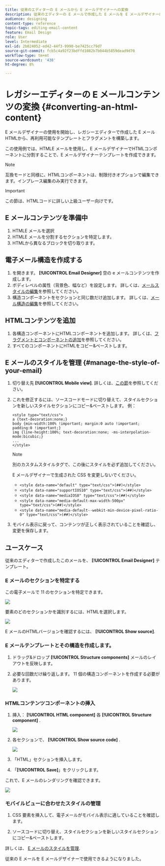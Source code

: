 ```yaml
---
title: 従来のエディターの E メールから E メールデザイナーへの変換
description: 従来のエディターの E メールで作成した E メールを E メールデザイナーに使用する方法を説明します。
audience: designing
content-type: reference
topic-tags: editing-email-content
feature: Email Design
role: User
level: Intermediate
exl-id: 2b024052-ed42-44f3-9990-be7425cc79d7
source-git-commit: fcb5c4a92f23bdffd1082b7b044b5859dead9d70
workflow-type: tm+mt
source-wordcount: '438'
ht-degree: 8%

---
```


# レガシーエディターの E メールコンテンツの変換 {#converting-an-html-content}

E メールデザイナーの使用を開始し、レガシーエディターで作成した E メールHTMLから、再利用可能なテンプレートとフラグメントを構築します。

この使用例では、HTMLE メールを使用し、E メールデザイナーでHTMLコンポーネントに分割することで、E メールデザイナーテンプレートを作成できます。

>[!NOTE]
>
>互換モードと同様に、HTMLコンポーネントは、制限付きオプションで編集できます。インプレース編集のみ実行できます。

>[!IMPORTANT]
>
>この節は、HTMLコードに詳しい上級ユーザー向けです。

## E メールコンテンツを準備中

1. HTMLE メールを選択
1. HTMLE メールを分割するセクションを特定します。
1. HTMLから異なるブロックを切り取ります。

## 電子メール構造を作成する

1. を開きます。 **[!UICONTROL Email Designer]**  空の e メールコンテンツを作成します。
1. ボディレベルの属性（背景色、幅など）を設定します。 詳しくは、[メールスタイルの編集](../../designing/using/styles.md)を参照してください。
1. 構造コンポーネントをセクションと同じ数だけ追加します。 詳しくは、[メール構造の編集](../../designing/using/designing-from-scratch.md#defining-the-email-structure)を参照してください。

## HTMLコンテンツを追加

1. 各構造コンポーネントにHTMLコンポーネントを追加します。 詳しくは、[フラグメントとコンポーネントの追加](../../designing/using/designing-from-scratch.md#defining-the-email-structure)を参照してください。
1. すべてのコンポーネントにHTMLをコピー&amp;ペーストします。

## E メールのスタイルを管理 {#manage-the-style-of-your-email}

1. 切り替え先 **[!UICONTROL Mobile view]**. 詳しくは、[この節](../../designing/using/plain-text-html-modes.md#switching-to-mobile-view)を参照してください。

1. これを修正するには、ソースコードモードに切り替えて、スタイルセクションを新しいスタイルセクションにコピー&amp;ペーストします。 例：

   ```
   <style type="text/css">
   a {text-decoration:none;}
   body {min-width:100% !important; margin:0 auto !important; padding:0 !important;}
   img {line-height:100%; text-decoration:none; -ms-interpolation-mode:bicubic;}
   ...
   </style>
   ```

   >[!NOTE]
   >
   >別のカスタムスタイルタグで、この後にスタイルを必ず追加してください。
   >
   >E メールデザイナーで生成された CSS を変更しないでください。
   >
   >* `<style data-name="default" type="text/css">(##)</style>`
   >* `<style data-name="supportIOS10" type="text/css">(##)</style>`
   >* `<style data-name="mediaIOS8" type="text/css">(##)</style>`
   >* `<style data-name="media-default-max-width-500px" type="text/css">(##)</style>`
   >* `<style data-name="media-default--webkit-min-device-pixel-ratio-0" type="text/css">(##)</style>`

1. モバイル表示に戻って、コンテンツが正しく表示されていることを確認し、変更を保存します。

## ユースケース

従来のエディターで作成したこのメールを、 **[!UICONTROL Email Designer]** テンプレート。

### E メールのセクションを特定する

この電子メールで 11 のセクションを特定できます。

![](assets/html-dce-view-mail.png)

要素のどのセクションかを識別するには、HTMLを選択します。

![](assets/breadcrumbs.png)

E メールのHTMLバージョンを確認するには、 **[!UICONTROL Show source]**.

### E メールテンプレートとその構造を作成します。

1. ドラッグ&amp;ドロップ **[!UICONTROL Structure components]**  メールのレイアウトを反映します。

1. 必要な回数だけ繰り返します。 11 個の構造コンポーネントを作成する必要があります。

   ![](assets/structure-components-migration.png)

### HTMLコンテンツコンポーネントの挿入

1. 挿入： **[!UICONTROL HTML component]**  各 **[!UICONTROL Structure component]** .

   ![](assets/html-components.png)

1. 各セクションで、 **[!UICONTROL Show source code]** .

   ![](assets/show-source-code.png)

1. 「HTML」セクションを挿入します。

1. 「**[!UICONTROL Save]**」をクリックします。

これで、E メールのレンダリングを確認できます。

![](assets/migrated-email-result.png)

### モバイルビューに合わせたスタイルの管理

1. CSS 要素を挿入して、電子メールがモバイル表示に適していることを確認します。

1. ソースコードに切り替え、スタイルセクションを新しいスタイルセクションにコピー&amp;ペーストします。

詳しくは、 [E メールのスタイルを管理](#manage-the-style-of-your-email).

従来の E メールを E メールデザイナーで使用できるようになりました。
